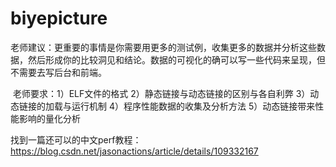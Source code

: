 # biyepicture

​	老师建议：更重要的事情是你需要用更多的测试例，收集更多的数据并分析这些数据，然后形成你的比较洞见和结论。数据的可视化的确可以写一些代码来呈现，但不需要去写后台和前端。



​	老师要求：1）ELF文件的格式 2）静态链接与动态链接的区别与各自利弊 3）动态链接的加载与运行机制 4）程序性能数据的收集及分析方法 5）动态链接带来性能影响的量化分析





找到一篇还可以的中文perf教程：https://blog.csdn.net/jasonactions/article/details/109332167
